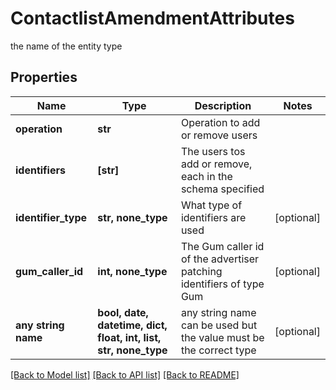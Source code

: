 # ContactlistAmendmentAttributes

the name of the entity type

## Properties
Name | Type | Description | Notes
------------ | ------------- | ------------- | -------------
**operation** | **str** | Operation to add or remove users | 
**identifiers** | **[str]** | The users tos add or remove, each in the schema specified | 
**identifier_type** | **str, none_type** | What type of identifiers are used | [optional] 
**gum_caller_id** | **int, none_type** | The Gum caller id of the advertiser patching identifiers of type Gum | [optional] 
**any string name** | **bool, date, datetime, dict, float, int, list, str, none_type** | any string name can be used but the value must be the correct type | [optional]

[[Back to Model list]](../README.md#documentation-for-models) [[Back to API list]](../README.md#documentation-for-api-endpoints) [[Back to README]](../README.md)


